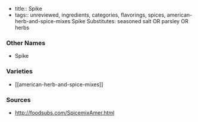 - title:: Spike
- tags:: unreviewed, ingredients, categories, flavorings, spices, american-herb-and-spice-mixes
Spike Substitutes: seasoned salt OR parsley OR herbs

### Other Names

* Spike

### Varieties

* [[american-herb-and-spice-mixes]]

### Sources
* http://foodsubs.com/SpicemixAmer.html
